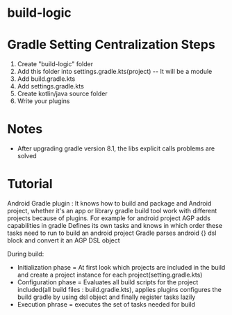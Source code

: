 # build-logic

# Gradle Setting Centralization Steps
1. Create "build-logic" folder
2. Add this folder into settings.gradle.kts(project) -- It will be a module
3. Add build.gradle.kts
4. Add settings.gradle.kts
5. Create kotlin/java source folder
6. Write your plugins


# Notes
- After upgrading gradle version 8.1, the libs explicit calls problems are solved


# Tutorial 
Android Gradle plugin : It knows how to build and package and Android project, whether it's an app or 
library gradle build tool work with different projects because of plugins. For example for android 
project AGP adds capabilities in gradle
Defines its own tasks and knows in which order these tasks need to run to build an android project
Gradle parses android {} dsl block and convert it an AGP DSL object

During build:
- Initialization phase = At first look which projects are included in the build and create a project 
instance for each project(setting.gradle.kts)
- Configuration phase = Evaluates all build scripts for the project included(all build files : 
build.gradle.kts), applies plugins configures the build gradle by using dsl object and finally register tasks lazily
- Execution phrase = executes the set of tasks needed for build